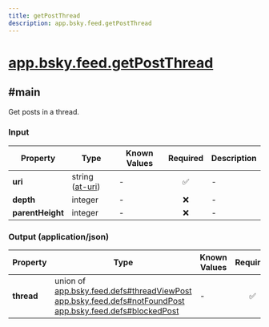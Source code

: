 ```yaml
---
title: getPostThread
description: app.bsky.feed.getPostThread
---
```


# [app.bsky.feed.getPostThread](https://github.com/myConsciousness/atproto.dart/blob/main/lexicons/app/bsky/feed/getPostThread.json)

## #main

Get posts in a thread.

### Input

| Property | Type | Known Values | Required | Description |
| --- | --- | --- | :---: | --- |
| **uri** | string ([at-uri](https://atproto.com/specs/at-uri-scheme)) | - | ✅ | - |
| **depth** | integer | - | ❌ | - |
| **parentHeight** | integer | - | ❌ | - |

### Output (application/json)

| Property | Type | Known Values | Required | Description |
| --- | --- | --- | :---: | --- |
| **thread** | union of <br/>[app.bsky.feed.defs#threadViewPost](../../../../lexicons/app/bsky/feed/defs.md#threadviewpost)<br/>[app.bsky.feed.defs#notFoundPost](../../../../lexicons/app/bsky/feed/defs.md#notfoundpost)<br/>[app.bsky.feed.defs#blockedPost](../../../../lexicons/app/bsky/feed/defs.md#blockedpost) | - | ✅ | - |
